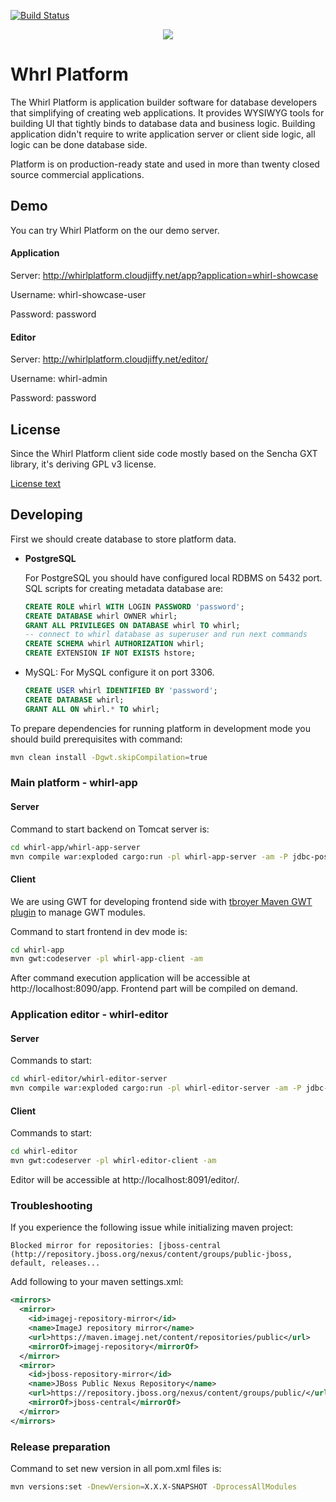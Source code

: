 [![Build Status](https://scrutinizer-ci.com/g/whirlplatform/whirl/badges/build.png?b=master)](https://scrutinizer-ci.com/g/whirlplatform/whirl/build-status/master)

<p style="text-align:center;">
  <img src="logo.png" />
</p>

# Whrl Platform

The Whirl Platform is application builder software for database developers that simplifying of creating web
applications. It provides WYSIWYG tools for building UI that tightly binds to database data and business logic. Building
application didn't require to write application server or client side logic, all logic can be done database side.

Platform is on production-ready state and used in more than twenty closed source commercial applications.

## Demo

You can try Whirl Platform on the our demo server.

#### Application

Server: http://whirlplatform.cloudjiffy.net/app?application=whirl-showcase

Username: whirl-showcase-user

Password: password

#### Editor

Server: http://whirlplatform.cloudjiffy.net/editor/

Username: whirl-admin

Password: password

## License

Since the Whirl Platform client side code mostly based on the Sencha GXT library, it's deriving GPL v3 license.

[License text](LICENSE)

## Developing

First we should create database to store platform data.

- **PostgreSQL**

  For PostgreSQL you should have configured local RDBMS on 5432 port.
  SQL scripts for creating metadata database are:

    ```sql
    CREATE ROLE whirl WITH LOGIN PASSWORD 'password';
    CREATE DATABASE whirl OWNER whirl;
    GRANT ALL PRIVILEGES ON DATABASE whirl TO whirl;
    -- connect to whirl database as superuser and run next commands
    CREATE SCHEMA whirl AUTHORIZATION whirl;
    CREATE EXTENSION IF NOT EXISTS hstore;
    ```

- MySQL:
  For MySQL configure it on port 3306.
    ```sql
    CREATE USER whirl IDENTIFIED BY 'password';
    CREATE DATABASE whirl;
    GRANT ALL ON whirl.* TO whirl;
    ```

To prepare dependencies for running platform in development mode you should build prerequisites with command:

```bash
mvn clean install -Dgwt.skipCompilation=true
```

### Main platform - whirl-app

#### Server

Command to start backend on Tomcat server is:

```bash
cd whirl-app/whirl-app-server
mvn compile war:exploded cargo:run -pl whirl-app-server -am -P jdbc-postgresql,config-postgresql,local-store
```

#### Client

We are using GWT for developing frontend side
with [tbroyer Maven GWT plugin](https://tbroyer.github.io/gwt-maven-plugin/index.html) to manage GWT modules.

Command to start frontend in dev mode is:
```bash
cd whirl-app
mvn gwt:codeserver -pl whirl-app-client -am
```

After command execution application will be accessible at http://localhost:8090/app. Frontend part will be compiled on
demand.

### Application editor - whirl-editor

#### Server

Commands to start:
```bash
cd whirl-editor/whirl-editor-server
mvn compile war:exploded cargo:run -pl whirl-editor-server -am -P jdbc-postgresql,config-postgresql,local-store
```
#### Client

Commands to start:
```bash
cd whirl-editor
mvn gwt:codeserver -pl whirl-editor-client -am
```

Editor will be accessible at http://localhost:8091/editor/.

### Troubleshooting

If you experience the following issue while initializing maven project:

    Blocked mirror for repositories: [jboss-central (http://repository.jboss.org/nexus/content/groups/public-jboss, default, releases...

Add following to your maven settings.xml:

```xml
<mirrors>
  <mirror>
    <id>imagej-repository-mirror</id>
    <name>ImageJ repository mirror</name>
    <url>https://maven.imagej.net/content/repositories/public</url>
    <mirrorOf>imagej-repository</mirrorOf>
  </mirror>
  <mirror>
    <id>jboss-repository-mirror</id>
    <name>JBoss Public Nexus Repository</name>
    <url>https://repository.jboss.org/nexus/content/groups/public/</url>
    <mirrorOf>jboss-central</mirrorOf>
  </mirror>
</mirrors>
```

### Release preparation

Command to set new version in all pom.xml files is:
```bash
mvn versions:set -DnewVersion=X.X.X-SNAPSHOT -DprocessAllModules
```